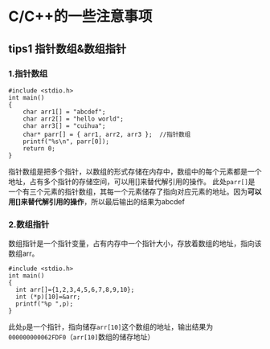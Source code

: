 # C/C++的一些注意事项
## tips1 指针数组&数组指针
### 1.指针数组
    #include <stdio.h>
    int main()
    {
        char arr1[] = "abcdef";
        char arr2[] = "hello world";
        char arr3[] = "cuihua";
        char* parr[] = { arr1, arr2, arr3 };  //指针数组
        printf("%s\n", parr[0]);
    	return 0;
    }
 指针数组是把多个指针，以数组的形式存储在内存中，数组中的每个元素都是一个地址，占有多个指针的存储空间，可以用[]来替代解引用的操作。
此处`parr[]`是一个有三个元素的指针数组，其每一个元素储存了指向对应元素的地址。因为**可以用[]来替代解引用的操作**，所以最后输出的结果为abcdef
### 2.数组指针
数组指针是一个指针变量，占有内存中一个指针大小，存放着数组的地址，指向该数组arr。

    #include <stdio.h>
    int main()
    {
      int arr[]={1,2,3,4,5,6,7,8,9,10};
      int (*p)[10]=&arr;
      printf("%p ",p);
    }
此处`p`是一个指针，指向储存`arr[10]`这个数组的地址，输出结果为`000000000062FDF0`（`arr[10]`数组的储存地址）
